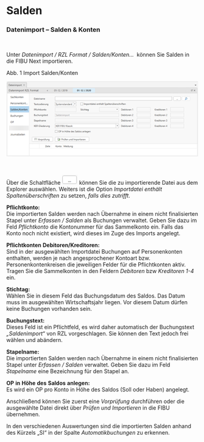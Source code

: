 # Salden

### Datenimport – Salden \& Konten

&nbsp;

Unter *Datenimport / RZL Format / Salden/Konten…*&nbsp; können Sie Salden in die FIBU Next importieren.

Abb. 1 Import Salden/Konten

![Image](<../assets/NeuesElement175.png>)

&nbsp;

Über die Schaltfläche ![Image](<../assets/NeuesElement174.png>) können Sie die zu importierende Datei aus dem Explorer auswählen. Weiters ist die Option *Importdatei enthält Spaltenüberschriften* zu setzen, *falls dies zutrifft*.

**Pflichtkonto:**\
Die importierten Salden werden nach Übernahme in einem nicht finalisierten Stapel unter *Erfassen / Salden* als Buchungen verwaltet. Geben Sie dazu im Feld *Pflichtkonto* die Kontonummer für das Sammelkonto ein. Falls das Konto noch nicht existiert, wird dieses im Zuge des Imports angelegt.

**Pflichtkonten** **Debitoren/Kreditoren:**\
Sind in der ausgewählten Importdatei Buchungen auf Personenkonten enthalten, werden je nach angesprochener Kontoart bzw. Personenkontenkreisen die jeweiligen Felder für die Pflichtkonten aktiv. Tragen Sie die Sammelkonten in den Feldern *Debitoren* bzw *Kreditoren 1-4* ein.

**Stichtag:**\
Wählen Sie in diesem Feld das Buchungsdatum des Saldos. Das Datum muss im ausgewählten Wirtschaftsjahr liegen. Vor diesem Datum dürfen keine Buchungen vorhanden sein.

**Buchungstext:**\
Dieses Feld ist ein Pflichtfeld, es wird daher automatisch der Buchungstext *„Saldenimport*“ von RZL vorgeschlagen. Sie können den Text jedoch frei wählen und abändern.

**Stapelname:**\
Die importierten Salden werden nach Übernahme in einem nicht finalisierten Stapel unter *Erfassen / Salden* verwaltet. Geben Sie dazu im Feld *Stapelname* eine Bezeichnung für den Stapel an.&nbsp;

**OP** **in** **Höhe** **des** **Saldos** **anlegen:**\
Es wird ein OP pro Konto in Höhe des Saldos (Soll oder Haben) angelegt.

Anschließend können Sie zuerst eine *Vorprüfung* durchführen oder die ausgewählte Datei direkt über *Prüfen und Importieren* in die FIBU übernehmen.

In den verschiedenen Auswertungen sind die importierten Salden anhand des Kürzels „SI“ in der Spalte *Automatikbuchungen* zu erkennen.

